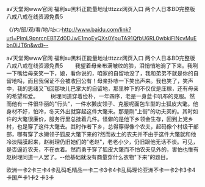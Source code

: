 а√天堂网www官网
福利su黑料正能量地址tttzzz网页入口
两个人日本BD完整版
八戒八戒在线资源免费5


《/内/部/观/看/地/址👉http://www.baidu.com/link?url=PImL9pnrcnEBTZd0DJwE1moEyQXs0YpuTA91QfbU6RL0wbkiFlNcvMuEbn0iJT6n&wd》--

а√天堂网www官网
福利su黑料正能量地址tttzzz网页入口
两个人日本BD完整版
八戒八戒在线资源免费5
　　我望着母亲布满皱纹的脸，泪悄悄地淌了下来。我咧一下嘴给母亲笑一下，娘，看你说的，咱家的自留地没了，我和弟弟不就是你的自留地吗，而且我保证不会被收回公有！母亲扑哧一下笑出声来。我也笑了，笑声中，我的思绪又飞回那块儿巴掌大的自留地，那里种下的不仅仅是庄稼，还有母亲的希望和爱。
　　树理同道穿着俭朴，一年四序，老是一身蓝卡叽布的克服。然而他有一件很华丽的"行头"，一件水獭皮领子、克服呢面包车型的士狐皮大氅。他身材不好，怕冷，冬天外出就穿起这件大氅来。那是刚"上街"的功夫买的。其时如许的大氅很廉价，服务行里总挂着几件。怪僻的是他下乡领会生存，回到上党乡村，也是穿了这件大氅去。其时作者下乡，总得穿得像个农夫，起码像个村级干部部，哪有穿了水獭领子狐皮大氅下来的?然而故土的农夫并不由于这件大氅就和他冷淡隔膜起来，赵树理仍旧她们的"老赵"，老老小少，仍旧跟他无话不谈。可见，是否逼近农夫，不在衣着。然而勇于穿了狐皮大氅而不怕农夫见外的，害怕也惟有赵树理同道一人罢了。--他基础就没有商量穿什么衣物"下来"的题目。





欧洲一卡2卡三卡4卡乱码毛精品一卡二卡3卡4卡乱码理论亚洲不卡一卡2卡3卡4卡国产卡1卡2 卡3卡
